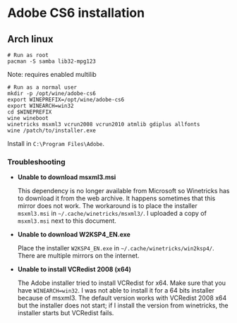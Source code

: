 # Adobe CS6 installation

## Arch linux

```shell
# Run as root
pacman -S samba lib32-mpg123
```

Note: requires enabled multilib

```shell
# Run as a normal user
mkdir -p /opt/wine/adobe-cs6
export WINEPREFIX=/opt/wine/adobe-cs6
export WINEARCH=win32
cd $WINEPREFIX
wine wineboot
winetricks msxml3 vcrun2008 vcrun2010 atmlib gdiplus allfonts
wine /patch/to/installer.exe
```

Install in `C:\Program Files\Adobe`.

### Troubleshooting

- **Unable to download msxml3.msi**
  
  This dependency is no longer available from Microsoft so Winetricks has to download it
  from the web archive. It happens sometimes that this mirror does not work.
  The workaround is to place the installer `msxml3.msi` in `~/.cache/winetricks/msxml3/`.
  I uploaded a copy of `msxml3.msi` next to this document.


- **Unable to download W2KSP4_EN.exe**
  
  Place the installer `W2KSP4_EN.exe` in `~/.cache/winetricks/win2ksp4/`.
  There are multiple mirrors on the internet.

- **Unable to install VCRedist 2008 (x64)**

  The Adobe installer tried to install VCRedist for x64. Make sure that you have `WINEARCH=win32`.
  I was not able to install it for a 64 bits installer because of msxml3. The default version
  works with VCRedist 2008 x64 but the installer does not start; if I install the version from winetricks,
  the installer starts but VCRedist fails.
